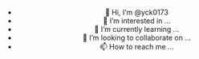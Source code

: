 - 👋 Hi, I’m @yck0173
- 👀 I’m interested in ...
- 🌱 I’m currently learning ...
- 💞️ I’m looking to collaborate on ...
- 📫 How to reach me ...

<!---
yck0173/yck0173 is a ✨ special ✨ repository because its `README.md` (this file) appears on your GitHub profile.
You can click the Preview link to take a look at your changes.
--->
<!DOCTYPE html>
<html>

<head>
    <title>Calendar Example</title>
    <style>
        body {
            text-align: center;
        }

        .calendar {
            width: 350px;
            font-family: Arial, sans-serif;
        }

        .header {
            font-weight: bold;
            padding: 10px;
            background-color: white;
        }

        .weekdays {
            display: flex;
            justify-content: center;
            padding: 5px;
            background-color: white;
        }

        .weekdays .day {
            width: 46px;
        }

        .days {
            justify-content: center;
            display: flex;
            flex-wrap: wrap;
            padding: 2px;
        }

        .days .day {
            width: 45px;
            height: 45px;
            line-height: 45px;
            border: 1px solid black;
        }

        /* 이전달과 다음달의 날짜 */
        .days .day.other-month {
            color: grey;
        }

        /* 오늘 날짜 표시 */
        .days .day.today {
            background-color: palegreen;
        }
    </style>

</head>

<body>

    <body>
        <div class="calendar">

            <div class="header"></div>
            <button class="prev" onclick="prevMonth()">&lt;</button>
            <button class="today" onclick="goToday()">Today</button>
            <button class="next" onclick="nextMonth()">&gt;</button>

            <div class="weekdays">
                <div class="day">일</div>
                <div class="day">월</div>
                <div class="day">화</div>
                <div class="day">수</div>
                <div class="day">목</div>
                <div class="day">금</div>
                <div class="day">토</div>
            </div>
            <div class="days"></div>
        </div>
    </body>

    <script>
        var currentDate = new Date();

        function renderCalendar() {
            // 달력 요소 가져오기
            var calendar = document.querySelector('.calendar');

            // 헤더 요소 가져오기
            var header = calendar.querySelector('.header');

            // 요일 요소 가져오기
            var daysContainer = calendar.querySelector('.days');

            // 수행했던 동작을 삭제하고 새로운 달을 화면에 보여준다.
            header.textContent = '';
            daysContainer.innerHTML = '';
            
            var year = currentDate.getFullYear();
            var month = currentDate.getMonth();
            var date = new Date(year, month);

            // 현재 월과 연도를 표시하도록 헤더 텍스트 설정
            header.textContent = date.toLocaleString('default', { month: 'long' }) + ' ' + year;

            // 현재 달의 일수 구하기
            var daysInMonth = new Date(year, month + 1, 0).getDate();

            // 해당 월의 첫 번째 날의 인덱스 가져오기
            var firstDayIndex = new Date(year, month, 1).getDay();

            // 월의 첫째 날이 일요일이 아닌 경우 이전 달의 날짜를 렌더링
            if (firstDayIndex > 0) {
                var prevMonth = new Date(year, month, 0);
                var prevMonthDays = prevMonth.getDate();
                for (var i = firstDayIndex -1; i >= 0; i--) {
                    var dayElement = createDayElement(prevMonthDays - i, 'other-month');
                    daysContainer.appendChild(dayElement);
                }
            }

            // 현재 달의 날짜를 구한다
            for (var day = 1; day <= daysInMonth; day++) {
                var dayElement = createDayElement(day);
                daysContainer.appendChild(dayElement);
            }

            // 다음 달의 날짜를 가져온다(31일 이후)
            var remainingSlots = 42 - (firstDayIndex + daysInMonth);
            for (var i = 1; i <= remainingSlots; i++) {
                var dayElement = createDayElement(i, 'other-month');
                daysContainer.appendChild(dayElement);
            }

            // 오늘 날짜 강조 
            var today = new Date();
            if (today.getFullYear() === year && today.getMonth() === month) {
                var todayElement = daysContainer.querySelector(`.day[data-day="${today.getDate()}"]`);
                if (todayElement) {
                    todayElement.classList.add('today');
                }
            }
        }

        function createDayElement(day, className) {
            var dayElement = document.createElement('div');
            dayElement.textContent = day;
            dayElement.classList.add('day');
            if (className) {
                dayElement.classList.add(className);
            }
            dayElement.setAttribute('data-day', day);
            return dayElement;
        }

        // 이전달로 이동하는 버튼의 기능
        function prevMonth() {
            currentDate.setMonth(currentDate.getMonth() - 1);
            renderCalendar();
        }

        // 다음달로 이동하는 버튼의 기능
        function nextMonth() {
            currentDate.setMonth(currentDate.getMonth() + 1);
            renderCalendar();
        }

        // 현재달로 이동하는 버튼의 기능
        function goToday() {
            currentDate = new Date();
            renderCalendar();
        }

        // 달력을 랜더링한다.
        renderCalendar();
    </script>

</html>
